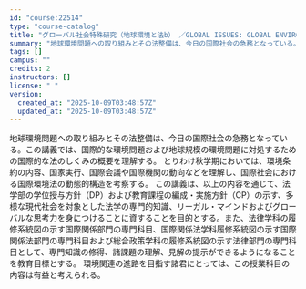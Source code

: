 ```yaml
---
id: "course:22514"
type: "course-catalog"
title: "グローバル社会特殊研究（地球環境と法b） ／GLOBAL ISSUES: GLOBAL ENVIRONMENT AND INTERNATIONAL LAW （b）"
summary: "地球環境問題への取り組みとその法整備は、今日の国際社会の急務となっている。この講義では、国際的な環境問題および地球規模の環境問題に対処するための国際的な法のしくみの概要を理解する。 とりわけ秋学期においては、環境条約の内容、国家実行、国際会…"
tags: []
campus: ""
credits: 2
instructors: []
license: " "
version:
  created_at: "2025-10-09T03:48:57Z"
  updated_at: "2025-10-09T03:48:57Z"
---
```


地球環境問題への取り組みとその法整備は、今日の国際社会の急務となっている。この講義では、国際的な環境問題および地球規模の環境問題に対処するための国際的な法のしくみの概要を理解する。 とりわけ秋学期においては、環境条約の内容、国家実行、国際会議や国際機関の動向などを理解し、国際社会における国際環境法の動態的構造を考察する。 この講義は、以上の内容を通じて、法学部の学位授与方針（DP）および教育課程の編成・実施方針（CP）の示す、多様な現代社会を対象とした法学の専門的知識、リーガル・マインドおよびグローバルな思考力を身につけることに資することを目的とする。また、法律学科の履修系統図の示す国際関係部門の専門科目、国際関係法学科履修系統図の示す国際関係法部門の専門科目および総合政策学科の履修系統図の示す法律部門の専門科目として、専門知識の修得、諸課題の理解、見解の提示ができるようになることを教育目標とする。 環境関連の進路を目指す諸君にとっては、この授業科目の内容は有益と考えられる。
